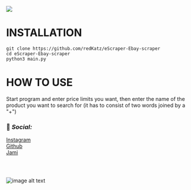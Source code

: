 ![](https://i.ibb.co/XJyHbZ7/gh.png)
# INSTALLATION
    git clone https://github.com/redKatz/eScraper-Ebay-scraper
    cd eScraper-Ebay-scraper
    python3 main.py

# HOW TO USE
Start program and enter price limits you want, then enter the name of the product you want to search for (it has to consist of two words joined by a "+")

### 📱 _Social:_
[Instagram](https://instagram.com/katz.py/)<br />
[Github](https://github.com/redKatz/)<br />
[Jami](https://i.ibb.co/cXRSMQR/Screenshot-2022-06-15-16-11-19.png)
### ⠀
![image alt text](https://i.ibb.co/D1Bbb7v/Untitled.png)
